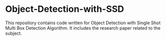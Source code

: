 # Object-Detection-with-SSD
This repository contains code written for Object Detection with Single Shot Multi Box Detection Algorithm. It includes the research paper related to the subject.
